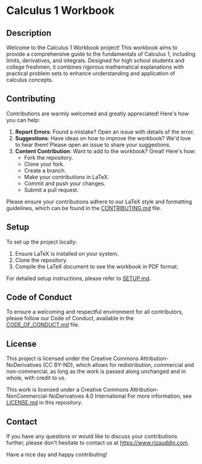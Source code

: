 # Calculus 1 Workbook

## Description
Welcome to the Calculus 1 Workbook project! This workbook aims to provide a comprehensive guide to the fundamentals of Calculus 1, including limits, derivatives, and integrals. Designed for high school students and college freshmen, it combines rigorous mathematical explanations with practical problem sets to enhance understanding and application of calculus concepts.

## Contributing
Contributions are warmly welcomed and greatly appreciated! Here's how you can help:
1. **Report Errors**: Found a mistake? Open an issue with details of the error.
2. **Suggestions**: Have ideas on how to improve the workbook? We'd love to hear them! Please open an issue to share your suggestions.
3. **Content Contribution**: Want to add to the workbook? Great! Here's how:
   - Fork the repository.
   - Clone your fork.
   - Create a branch.
   - Make your contributions in LaTeX.
   - Commit and push your changes.
   - Submit a pull request.

Please ensure your contributions adhere to our LaTeX style and formatting guidelines, which can be found in the [CONTRIBUTING.md](CONTRIBUTING.md) file.

## Setup
To set up the project locally:
1. Ensure LaTeX is installed on your system.
2. Clone the repository.
3. Compile the LaTeX document to see the workbook in PDF format.

For detailed setup instructions, please refer to [SETUP.md](SETUP.md).

## Code of Conduct
To ensure a welcoming and respectful environment for all contributors, please follow our Code of Conduct, available in the [CODE_OF_CONDUCT.md](CODE_OF_CONDUCT.md) file.

## License
This project is licensed under the Creative Commons Attribution-NoDerivatives (CC BY-ND), which allows for redistribution, commercial and non-commercial, as long as the work is passed along unchanged and in whole, with credit to us.

This work is licensed under a Creative Commons Attribution-NonCommercial-NoDerivatives 4.0 International For more information, see [LICENSE.md](LICENSE.md) in this repository.

## Contact
If you have any questions or would like to discuss your contributions further, please don't hesitate to contact us at https://www.rizauddin.com.

Have a nice day and happy contributing!

